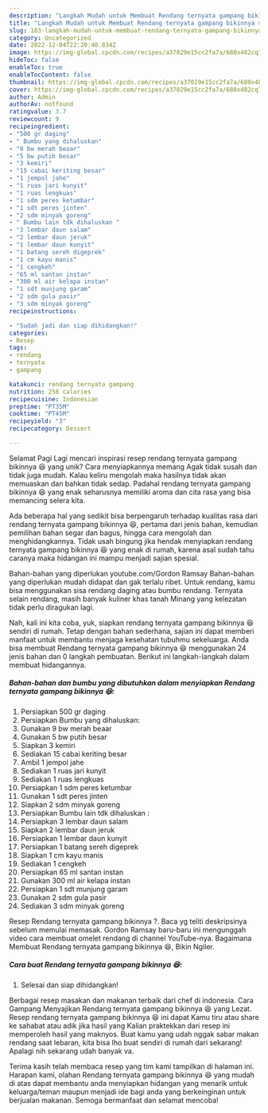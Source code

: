 ```yaml
---
description: "Langkah Mudah untuk Membuat Rendang ternyata gampang bikinnya 😆 yang Lezat"
title: "Langkah Mudah untuk Membuat Rendang ternyata gampang bikinnya 😆 yang Lezat"
slug: 183-langkah-mudah-untuk-membuat-rendang-ternyata-gampang-bikinnya-yang-lezat
category: Uncategorized
date: 2022-12-04T22:20:40.834Z
image: https://img-global.cpcdn.com/recipes/a37029e15cc2fa7a/680x482cq70/rendang-ternyata-gampang-bikinnya-foto-resep-utama.jpg
hideToc: false
enableToc: true
enableTocContent: false
thumbnail: https://img-global.cpcdn.com/recipes/a37029e15cc2fa7a/680x482cq70/rendang-ternyata-gampang-bikinnya-foto-resep-utama.jpg
cover: https://img-global.cpcdn.com/recipes/a37029e15cc2fa7a/680x482cq70/rendang-ternyata-gampang-bikinnya-foto-resep-utama.jpg
author: Admin
authorAv: notfound
ratingvalue: 3.7
reviewcount: 9
recipeingredient:
- "500 gr daging"
- " Bumbu yang dihaluskan"
- "9 bw merah beaar"
- "5 bw putih besar"
- "3 kemiri"
- "15 cabai keriting besar"
- "1 jempol jahe"
- "1 ruas jari kunyit"
- "1 ruas lengkuas"
- "1 sdm peres ketumbar"
- "1 sdt peres jinten"
- "2 sdm minyak goreng"
- " Bumbu lain tdk dihaluskan "
- "3 lembar daun salam"
- "2 lembar daun jeruk"
- "1 lembar daun kunyit"
- "1 batang sereh digeprek"
- "1 cm kayu manis"
- "1 cengkeh"
- "65 ml santan instan"
- "300 ml air kelapa instan"
- "1 sdt munjung garam"
- "2 sdm gula pasir"
- "3 sdm minyak goreng"
recipeinstructions:

- "Sudah jadi dan siap dihidangkan!"
categories:
- Resep
tags:
- rendang
- ternyata
- gampang

katakunci: rendang ternyata gampang 
nutrition: 258 calories
recipecuisine: Indonesian
preptime: "PT35M"
cooktime: "PT45M"
recipeyield: "3"
recipecategory: Dessert

---
```



Selamat Pagi Lagi mencari inspirasi resep rendang ternyata gampang bikinnya 😆 yang unik? Cara menyiapkannya memang Agak tidak susah dan tidak juga mudah. Kalau keliru mengolah maka hasilnya tidak akan memuaskan dan bahkan tidak sedap. Padahal rendang ternyata gampang bikinnya 😆 yang enak seharusnya memiliki aroma dan cita rasa yang bisa memancing selera kita.


Ada beberapa hal yang sedikit bisa berpengaruh terhadap kualitas rasa dari rendang ternyata gampang bikinnya 😆, pertama dari jenis bahan, kemudian pemilihan bahan segar dan bagus, hingga cara mengolah dan menghidangkannya. Tidak usah bingung jika hendak menyiapkan rendang ternyata gampang bikinnya 😆 yang enak di rumah, karena asal sudah tahu caranya maka hidangan ini mampu menjadi sajian spesial.

Bahan-bahan yang diperlukan youtube.com/Gordon Ramsay Bahan-bahan yang diperlukan mudah didapat dan gak terlalu ribet. Untuk rendang, kamu bisa menggunakan sisa rendang daging atau bumbu rendang. Ternyata selain rendang, masih banyak kuliner khas tanah Minang yang kelezatan tidak perlu diragukan lagi.


Nah, kali ini kita coba, yuk, siapkan rendang ternyata gampang bikinnya 😆 sendiri di rumah. Tetap dengan bahan sederhana, sajian ini dapat memberi manfaat untuk membantu menjaga kesehatan tubuhmu sekeluarga. Anda bisa membuat Rendang ternyata gampang bikinnya 😆 menggunakan 24 jenis bahan dan 0 langkah pembuatan. Berikut ini langkah-langkah dalam membuat hidangannya.

<!--inarticleads1-->

##### Bahan-bahan dan bumbu yang dibutuhkan dalam menyiapkan Rendang ternyata gampang bikinnya 😆:

1. Persiapkan 500 gr daging
1. Persiapkan  Bumbu yang dihaluskan:
1. Gunakan 9 bw merah beaar
1. Gunakan 5 bw putih besar
1. Siapkan 3 kemiri
1. Sediakan 15 cabai keriting besar
1. Ambil 1 jempol jahe
1. Sediakan 1 ruas jari kunyit
1. Sediakan 1 ruas lengkuas
1. Persiapkan 1 sdm peres ketumbar
1. Gunakan 1 sdt peres jinten
1. Siapkan 2 sdm minyak goreng
1. Persiapkan  Bumbu lain tdk dihaluskan :
1. Persiapkan 3 lembar daun salam
1. Siapkan 2 lembar daun jeruk
1. Persiapkan 1 lembar daun kunyit
1. Persiapkan 1 batang sereh digeprek
1. Siapkan 1 cm kayu manis
1. Sediakan 1 cengkeh
1. Persiapkan 65 ml santan instan
1. Gunakan 300 ml air kelapa instan
1. Persiapkan 1 sdt munjung garam
1. Gunakan 2 sdm gula pasir
1. Sediakan 3 sdm minyak goreng


Resep Rendang ternyata gampang bikinnya ?. Baca yg teliti deskripsinya sebelum memulai memasak. Gordon Ramsay baru-baru ini mengunggah video cara membuat omelet rendang di channel YouTube-nya. Bagaimana Membuat Rendang ternyata gampang bikinnya 😆, Bikin Ngiler. 

<!--inarticleads2-->

##### Cara buat Rendang ternyata gampang bikinnya 😆:


1. Selesai dan siap dihidangkan!

Berbagai resep masakan dan makanan terbaik dari chef di indonesia. Cara Gampang Menyajikan Rendang ternyata gampang bikinnya 😆 yang Lezat. Resep rendang ternyata gampang bikinnya 😆 ini dapat Kamu tiru atau share ke sahabat atau adik jika hasil yang Kalian praktekkan dari resep ini memperoleh hasil yang maknyos. Buat kamu yang udah nggak sabar makan rendang saat lebaran, kita bisa lho buat sendiri di rumah dari sekarang! Apalagi nih sekarang udah banyak va. 

Terima kasih telah membaca resep yang tim kami tampilkan di halaman ini. Harapan kami, olahan Rendang ternyata gampang bikinnya 😆 yang mudah di atas dapat membantu anda menyiapkan hidangan yang menarik untuk keluarga/teman maupun menjadi ide bagi anda yang berkeinginan untuk berjualan makanan. Semoga bermanfaat dan selamat mencoba!
